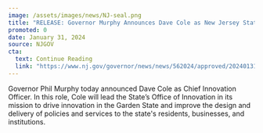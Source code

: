 ```yaml
---
image: /assets/images/news/NJ-seal.png
title: "RELEASE: Governor Murphy Announces Dave Cole as New Jersey State Chief Innovation Officer"
promoted: 0
date: January 31, 2024
source: NJGOV
cta:
  text: Continue Reading
  link: "https://www.nj.gov/governor/news/news/562024/approved/20240131a.shtml"
---
```


Governor Phil Murphy today announced Dave Cole as Chief Innovation Officer. In this role, Cole will lead the State’s Office of Innovation in its mission to drive innovation in the Garden State and improve the design and delivery of policies and services to the state's residents, businesses, and institutions.
